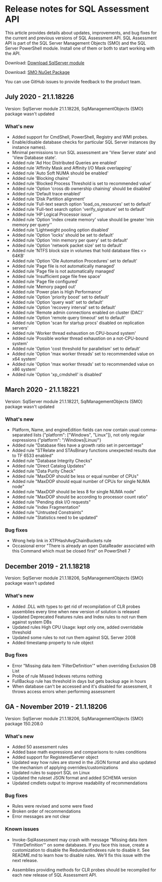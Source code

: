 # Release notes for SQL Assessment API

This article provides details about updates, improvements, and bug fixes for the current and previous versions of SQL Assessment API. SQL Assessment API is part of the SQL Server Management Objects (SMO) and the SQL Server PowerShell module. Install one of them or both to start working with the API.

Download: [Download SqlServer module](https://www.powershellgallery.com/packages/SqlServer)

Download: [SMO NuGet Package](https://www.nuget.org/packages/Microsoft.SqlServer.SqlManagementObjects)

You can use GitHub issues to provide feedback to the product team.

## July 2020 - 21.1.18226

Version: SqlServer module 21.1.18226, SqlManagementObjects (SMO) package wasn't updated

### What's new

- Added support for CmdShell, PowerShell, Registry and WMI probes. 
- Enable/disable database checks for particular SQL Server instances (by instance names).
- Minimal permissions to run SQL assessment are 'View Server state' and 'View Database state'.
- Added rule 'Ad Hoc Distributed Queries are enabled'
- Added rule 'Affinity Mask and Affinity I/O Mask overlapping'
- Added rule 'Auto Soft NUMA should be enabled'
- Added rule 'Blocking chains'
- Added rule 'Blocked Process Threshold is set to recommended value'
- Added rule 'Option 'cross db ownership chaining' should be disabled'
- Added rule 'Default trace enabled'
- Added rule 'Disk Partition alignment'
- Added rule 'Full-text search option 'load_os_resources' set to default'
- Added rule 'Full-text search option 'verify_signature' set to default'
- Added rule 'HP Logical Processor issue'
- Added rule 'Option 'index create memory' value should be greater 'min memory per query''
- Added rule 'Lightweight pooling option disabled'
- Added rule 'Option 'locks' should be set to default'
- Added rule 'Option 'min memory per query' set to default'
- Added rule 'Option 'network packet size' set to default'
- Added rule 'NTFS block size in volumes that hold database files <> 64KB'
- Added rule 'Option 'Ole Automation Procedures' set to default'
- Added rule 'Page file is not automatically managed'
- Added rule 'Page file is not automatically managed'
- Added rule 'Insufficient page file free space'
- Added rule 'Page file configured'
- Added rule 'Memory paged out'
- Added rule 'Power plan is High Performance'
- Added rule 'Option 'priority boost' set to default'
- Added rule 'Option 'query wait' set to default'
- Added rule 'Option 'recovery interval' set to default'
- Added rule 'Remote admin connections enabled on cluster (DAC)'
- Added rule 'Option 'remote query timeout' set to default'
- Added rule 'Option 'scan for startup procs' disabled on replication servers'
- Added rule 'Worker thread exhaustion on CPU-bound system'
- Added rule 'Possible worker thread exhaustion on a not-CPU-bound system'
- Added rule 'Option 'cost threshold for parallelism' set to default'
- Added rule 'Option 'max worker threads' set to recommended value on x64 system'
- Added rule 'Option 'max worker threads' set to recommended value on x86 system'
- Added rule 'Option 'xp_cmdshell' is disabled'

## March 2020 - 21.1.18221

Version: SqlServer module 21.1.18221, SqlManagementObjects (SMO) package wasn't updated

### What's new

- Platform, Name, and engineEdition fields can now contain usual comma-separated lists ("platform": \["Windows", "Linux"\]), not only regular expressions ("platform": "/Windows|Linux/")
- Added rule "Database files have a growth ratio set in percentage"
- Added rule "STRelate and STAsBinary functions unexpected results due to TF 6533 enabled"
- Added rule "Database Integrity Checks"
- Added rule "Direct Catalog Updates"
- Added rule "Data Purity Check"
- Added rule "MaxDOP should be less or equal number of CPUs"
- Added rule "MaxDOP should equal number of CPUs for single NUMA node"
- Added rule "MaxDOP should be less 8 for single NUMA node"
- Added rule "MaxDOP should be according to processor count ratio"
- Added rule "Pending disk I/O requests"
- Added rule "Index Fragmentation"
- Added rule "Untrusted Constraints"
- Added rule "Statistics need to be updated"

### Bug fixes

- Wrong help link in XTPHashAvgChainBuckets rule
- Occasional error "There is already an open DataReader associated with this Command which must be closed first" on PowerShell 7

## December 2019 - 21.1.18218

Version: SqlServer module 21.1.18206, SqlManagementObjects (SMO) package wasn't updated

### What's new

- Added .DLL with types to get rid of recompilation of CLR probes assemblies every time when new version of solution is released
- Updated Deprecated Features rules and Index rules to not run them against system DBs
- Updated rules High CPU Usage: kept only one, added overridable threshold
- Updated some rules to not run them against SQL Server 2008
- Added timestamp property to rule object

### Bug fixes

- Error "Missing data item 'FilterDefinition'" when overriding Exclusion DB List
- Probe of rule Missed Indexes returns nothing
- FullBackup rule has threshold in days but gets backup age in hours
- When database can't be accessed and it's disabled for assessment, it throws access errors when performing assessment

## GA - November 2019 - 21.1.18206

Version: SqlServer module 21.1.18206, SqlManagementObjects (SMO) package 150.208.0

### What's new

- Added 50 assessment rules
- Added base math expressions and comparisons to rules conditions
- Added support for RegisteredServer object
- Updated way how rules are stored in the JSON format and also updated the mechanism of applying overrides/customizations
- Updated rules to support SQL on Linux
- Updated the ruleset JSON format and added SCHEMA version
- Updated cmdlets output to improve readability of recommendations

### Bug fixes

- Rules were revised and some were fixed
- Broken order of recommendations
- Error messages are not clear

### Known issues

- Invoke-SqlAssessment may crash with message "Missing data item 'FilterDefinition'" on some databases. If you face this issue, create a customization to disable the RedundantIndexes rule to disable it. See README.md to learn how to disable rules. We'll fix this issue with the next release.

- Assemblies providing methods for CLR probes should be recompiled for each new release of SQL Assessment API.
